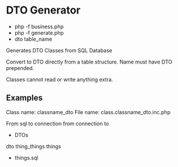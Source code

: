 # DTO Generator

 - php -f business.php
 - php -f generate.php
 - dto table_name

Generates DTO Classes from SQL Database

Convert to DTO directly from a table structure.
Name must have DTO prepended.

Classes cannot read or write anything extra.

## Examples
Class name: classname_dto
File name: class.classname_dto.inc.php

From sql to connection
from connection to
 - DTOs

dto thing_things things
  - things.sql
